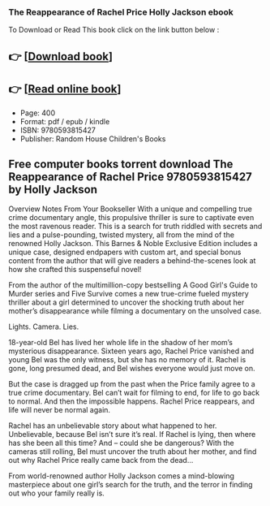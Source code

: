 ### The Reappearance of Rachel Price Holly Jackson ebook

To Download or Read This book click on the link button below :

## 👉  [**[Download book](http://filesbooks.info/download.php?group=book&from=github.com&id=704951&lnk=1079 "Download book")**]

## 👉  [**[Read online book](http://filesbooks.info/download.php?group=book&from=github.com&id=704951&lnk=1079 "Read online book")**]


* Page: 400
* Format: pdf / epub / kindle
* ISBN: 9780593815427
* Publisher: Random House Children&#039;s Books



## Free computer books torrent download The Reappearance of Rachel Price 9780593815427 by Holly Jackson


Overview
Notes From Your Bookseller With a unique and compelling true crime documentary angle, this propulsive thriller is sure to captivate even the most ravenous reader. This is a search for truth riddled with secrets and lies and a pulse-pounding, twisted mystery, all from the mind of the renowned Holly Jackson. This Barnes &amp; Noble Exclusive Edition includes a unique case, designed endpapers with custom art, and special bonus content from the author that will give readers a behind-the-scenes look at how she crafted this suspenseful novel!
 
 From the author of the multimillion-copy bestselling A Good Girl&#039;s Guide to Murder series and Five Survive comes a new true-crime fueled mystery thriller about a girl determined to uncover the shocking truth about her mother’s disappearance while filming a documentary on the unsolved case.
 
 Lights. Camera. Lies.
 
 18-year-old Bel has lived her whole life in the shadow of her mom’s mysterious disappearance. Sixteen years ago, Rachel Price vanished and young Bel was the only witness, but she has no memory of it. Rachel is gone, long presumed dead, and Bel wishes everyone would just move on.
 
 But the case is dragged up from the past when the Price family agree to a true crime documentary. Bel can’t wait for filming to end, for life to go back to normal. And then the impossible happens. Rachel Price reappears, and life will never be normal again.
 
 Rachel has an unbelievable story about what happened to her. Unbelievable, because Bel isn’t sure it’s real. If Rachel is lying, then where has she been all this time? And – could she be dangerous? With the cameras still rolling, Bel must uncover the truth about her mother, and find out why Rachel Price really came back from the dead...
 
 From world-renowned author Holly Jackson comes a mind-blowing masterpiece about one girl’s search for the truth, and the terror in finding out who your family really is.



